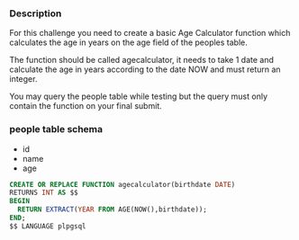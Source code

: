 ### Description

For this challenge you need to create a basic Age Calculator function which calculates the age in years on the age field of the peoples table.

The function should be called agecalculator, it needs to take 1 date and calculate the age in years according to the date NOW and must return an integer.

You may query the people table while testing but the query must only contain the function on your final submit.

### people table schema
- id
- name
- age

```sql
CREATE OR REPLACE FUNCTION agecalculator(birthdate DATE)
RETURNS INT AS $$
BEGIN
  RETURN EXTRACT(YEAR FROM AGE(NOW(),birthdate));
END;
$$ LANGUAGE plpgsql
```